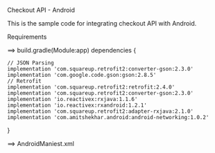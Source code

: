 Checkout API - Android

This is the sample code for integrating checkout API with Android.

Requirements

==> build.gradle(Module:app)
dependencies {
   
    // JSON Parsing
    implementation 'com.squareup.retrofit2:converter-gson:2.3.0'
    implementation 'com.google.code.gson:gson:2.8.5'
    // Retrofit
    implementation 'com.squareup.retrofit2:retrofit:2.4.0'
    implementation 'com.squareup.retrofit2:converter-gson:2.3.0'
    implementation 'io.reactivex:rxjava:1.1.6'
    implementation 'io.reactivex:rxandroid:1.2.1'
    implementation 'com.squareup.retrofit2:adapter-rxjava:2.1.0'
    implementation 'com.amitshekhar.android:android-networking:1.0.2'
}

==> AndroidManiest.xml
    <uses-permission android:name="android.permission.INTERNET" />
    
    

